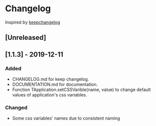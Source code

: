 # Changelog

Inspired by [keepchangelog](https://keepachangelog.com/)

## [Unreleased]

## [1.1.3] - 2019-12-11

### Added  

 - CHANGELOG.md for keep changelog.
 - DOCUMENTATION.md for documentation.
 - Function TApplication.setCSSVarible(name, value) to change default values of application's css variables.
 
### Changed

 - Some css variables' names due to consistent naming 